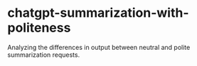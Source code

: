 # chatgpt-summarization-with-politeness
Analyzing the differences in output between neutral and polite summarization requests.
